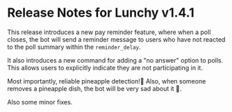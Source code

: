 # Release Notes for Lunchy v1.4.1

This release introduces a new pay reminder feature, where when a poll closes, the bot will send a reminder message to users who have not reacted to the poll summary within the `reminder_delay`.

 It also introduces a new command for adding a "no answer" option to polls. This allows users to explicitly indicate they are not participating in it.

 Most importantly, reliable pineapple detection!🥳 Also, when someone removes a pineapple dish, the bot will be very sad about it 🥲.

 Also some minor fixes.
